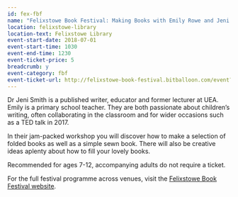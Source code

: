```yaml
---
id: fex-fbf
name: "Felixstowe Book Festival: Making Books with Emily Rowe and Jeni Smith for ages 7-12"
location: felixstowe-library
location-text: Felixstowe Library
event-start-date: 2018-07-01
event-start-time: 1030
event-end-time: 1230
event-ticket-price: 5
breadcrumb: y
event-category: fbf
event-ticket-url: http://felixstowe-book-festival.bitballoon.com/event?event=150734
---
```


Dr Jeni Smith is a published writer, educator and former lecturer at UEA. Emily is a primary school teacher. They are both passionate about children’s writing, often collaborating in the classroom and for wider occasions such as a TED talk in 2017.

In their jam-packed workshop you will discover how to make a selection of folded books as well as a simple sewn book. There will also be creative ideas aplenty about how to fill your lovely books.

Recommended for ages 7-12, accompanying adults do not require a ticket.

For the full festival programme across venues, visit the [Felixstowe Book Festival website](https://felixstowebookfestival.co.uk/).
